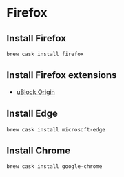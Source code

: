 # Firefox

## Install Firefox

```
brew cask install firefox
```

## Install Firefox extensions

* [uBlock Origin](https://addons.mozilla.org/en-US/firefox/addon/ublock-origin/)

## Install Edge

```
brew cask install microsoft-edge
```

## Install Chrome

```
brew cask install google-chrome
```


